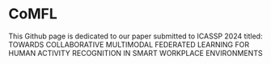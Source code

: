 # CoMFL
This Github page is dedicated to our paper submitted to ICASSP 2024 titled: TOWARDS COLLABORATIVE MULTIMODAL FEDERATED LEARNING FOR HUMAN ACTIVITY RECOGNITION IN SMART WORKPLACE ENVIRONMENTS
